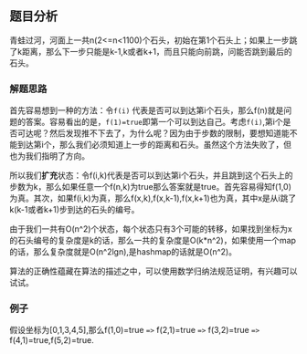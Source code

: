 ## 题目分析

青蛙过河，河面上一共n(2<=n<1100)个石头，初始在第1个石头上；如果上一步跳了k距离，那么下一步只能是k-1,k或者k+1，而且只能向前跳，问能否跳到最后的石头。

### 解题思路

首先容易想到一种的方法：令`f(i)` 代表是否可以到达第i个石头，那么f(n)就是问题的答案。容易看出的是，`f(1)=true`即第一个可以到达自己。考虑`f(i)`,第i个是否可达呢？然后发现推不下去了，为什么呢？因为由于步数的限制，要想知道能不能到达第i个，那么我们必须知道上一步的距离和石头。虽然这个方法失败了，但也为我们指明了方向。

所以我们**扩充**状态：令f(i,k)代表是否可以到达第i个石头，并且跳到这个石头上的步数为k，那么如果任意一个f(n,k)为true那么答案就是true。首先容易得知f(1,0)为真。其次，如果f(i,k)为真，那么f(x,k),f(x,k-1),f(x,k+1)也为真，其中x是从i跳了k(k-1或者k+1)步到达的石头的编号。

由于我们一共有O(n^2)个状态，每个状态只有3个可能的转移，如果找到坐标为x的石头编号的复杂度是k的话，那么一共的复杂度是O(k*n^2)，如果使用一个map的话，那么复杂度就是O(n^2lgn),是hashmap的话就是O(n^2)。
 
算法的正确性蕴藏在算法的描述之中，可以使用数学归纳法规范证明，有兴趣可以试试。

### 例子
 
假设坐标为[0,1,3,4,5],那么f(1,0)=true `=>` f(2,1)=true `=>` f(3,2)=true `=>` f(4,1)=true,f(5,2)=true.
